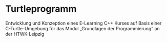 # Turtleprogramm
Entwicklung und Konzeption eines E-Learning C++ Kurses auf Basis einer C-Turtle-Umgebung für das Modul „Grundlagen der Programmierung“ an der HTWK-Leipzig
